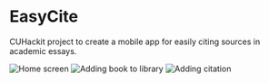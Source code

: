 # EasyCite
CUHackit project to create a mobile app for easily citing sources in academic essays.

![Home screen](https://i.imgur.com/aXVkCFpl.png)
![Adding book to library](https://i.imgur.com/ZcQ5GEvl.png)
![Adding citation](https://i.imgur.com/ovAA428l.png)